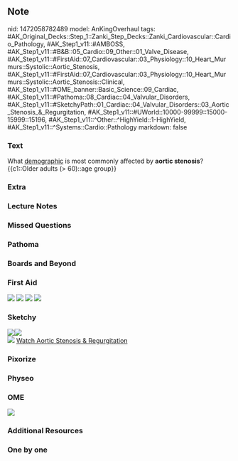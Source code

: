 ## Note
nid: 1472058782489
model: AnKingOverhaul
tags: #AK_Original_Decks::Step_1::Zanki_Step_Decks::Zanki_Cardiovascular::Cardio_Pathology, #AK_Step1_v11::#AMBOSS, #AK_Step1_v11::#B&B::05_Cardio::09_Other::01_Valve_Disease, #AK_Step1_v11::#FirstAid::07_Cardiovascular::03_Physiology::10_Heart_Murmurs::Systolic::Aortic_Stenosis, #AK_Step1_v11::#FirstAid::07_Cardiovascular::03_Physiology::10_Heart_Murmurs::Systolic::Aortic_Stenosis::Clinical, #AK_Step1_v11::#OME_banner::Basic_Science::09_Cardiac, #AK_Step1_v11::#Pathoma::08_Cardiac::04_Valvular_Disorders, #AK_Step1_v11::#SketchyPath::01_Cardiac::04_Valvular_Disorders::03_Aortic_Stenosis_&_Regurgitation, #AK_Step1_v11::#UWorld::10000-99999::15000-15999::15196, #AK_Step1_v11::^Other::^HighYield::1-HighYield, #AK_Step1_v11::^Systems::Cardio::Pathology
markdown: false

### Text
<div>
  What <u>demographic</u> is most commonly affected by <b>aortic
  stenosis</b>?
</div>
<div>
  {{c1::Older adults (> 60)::age group}}
</div>

### Extra


### Lecture Notes


### Missed Questions


### Pathoma


### Boards and Beyond


### First Aid
<img src="tmpC8uUWJ.png"> <img src="tmpxjiP4Y.png"> <img src=
"tmpPWkmcx.png"> <img src="tmpr4FhLf.png">

### Sketchy
<div><img src=
"Screen%20Shot%202019-12-19%20at%205.49.15%20PM.JPG"><img src=
"Screen%20Shot%202019-12-19%20at%205.49.21%20PM.JPG"></div><img src="Zoverall%20picture%20(3).JPG">
<a href=
"https://dashboard.sketchy.com/study/medical/courses/medical-pathophysiology/units/medical-pathophysiology-cardiac/videos/medical-pathophysiology-cardiac-valvular-disorders-aortic-stenosis-and-regurgitation?utm_source=anki&utm_medium=partnership&utm_campaign=february_update&utm_content=medical">
Watch Aortic Stenosis & Regurgitation</a>

### Pixorize


### Physeo


### OME
<div class="ome-widget">
  <a href="https://onlinemeded.org/spa/cardiac?ref=anki"><img src=
  "_OME_AnkiFlashcards_Topic_3.png"></a>
</div>

### Additional Resources


### One by one


